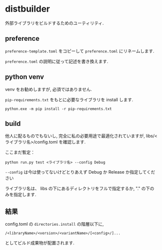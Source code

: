 # distbuilder

外部ライブラリをビルドするためのユーティリティ.

## preference

`preference-template.toml` をコピーして `preference.toml` にリネームします.

`preference.toml` の説明に従って記述を書き換えます.

## python venv

venv をお勧めしますが, 必須ではありません.

`pip-requirements.txt` をもとに必要なライブラリを install します.

```
python.exe -m pip install -r pip-requirements.txt
```

## build

他人に配るものでもないし, 完全に私の必要用途で最適化されていますが, libs/<ライブラリ名>/config.toml を確認します.

ここまだ暫定：

```
python run.py test <ライブラリ名> --config Debug
```

`--config` は今は使ってないけどとりあえず Debug か Release か指定してください

ライブラリ名は、 libs の下にあるディレクトリをフルで指定するか, "." の下のみを指定します.

## 結果

config.toml の `directories.install` の階層以下に,

```
/<libraryName>/<version>/<variantName>/[<config>/]...
```

としてビルド成果物が配置されます.

